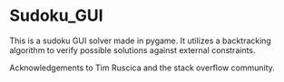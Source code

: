 # Sudoku_GUI
This is a sudoku GUI solver made in pygame. It utilizes a backtracking algorithm to verify possible solutions against external constraints.

Acknowledgements to Tim Ruscica and the stack overflow community.
